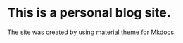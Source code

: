 # This is a personal blog site.

The site was created by using [material](https://squidfunk.github.io/mkdocs-material/) theme for [Mkdocs](https://www.mkdocs.org/).